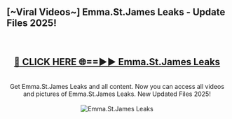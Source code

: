 <h2>[~Viral Videos~] Emma.St.James Leaks - Update Files 2025!</h2>
<br>
<div align="center">
<h2><a href="https://betterlinks.top/A2PfLJ" rel="nofollow">🔴 CLICK HERE 🌐==►► Emma.St.James Leaks</a></h2>
<br>
Get Emma.St.James Leaks and all content. Now you can access all videos and pictures of Emma.St.James Leaks. New Updated Files 2025!
<br>
<br>
<a href="https://betterlinks.top/A2PfLJ" rel="nofollow" data-target="animated-image.originalLink"><img src="https://i.ibb.co.com/WyWwxjT/player-gif2.gif" alt="Emma.St.James Leaks" style="max-width: 100%; display: inline-block;" data-target="animated-image.originalImage"></a>
</div>
<br>
